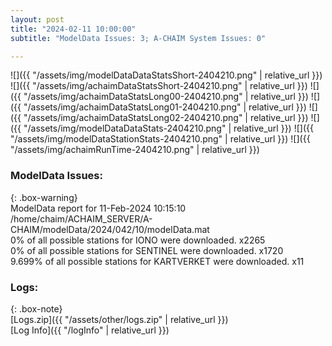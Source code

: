 ```yaml
---
layout: post
title: "2024-02-11 10:00:00"
subtitle: "ModelData Issues: 3; A-CHAIM System Issues: 0"

---
```


![]({{ "/assets/img/modelDataDataStatsShort-2404210.png" | relative_url }})
![]({{ "/assets/img/achaimDataStatsShort-2404210.png" | relative_url }})
![]({{ "/assets/img/achaimDataStatsLong00-2404210.png" | relative_url }})
![]({{ "/assets/img/achaimDataStatsLong01-2404210.png" | relative_url }})
![]({{ "/assets/img/achaimDataStatsLong02-2404210.png" | relative_url }})
![]({{ "/assets/img/modelDataDataStats-2404210.png" | relative_url }})
![]({{ "/assets/img/modelDataStationStats-2404210.png" | relative_url }})
![]({{ "/assets/img/achaimRunTime-2404210.png" | relative_url }})


### ModelData Issues:  
  
{: .box-warning}  
 ModelData report for 11-Feb-2024 10:15:10   
 /home/chaim/ACHAIM_SERVER/A-CHAIM/modelData/2024/042/10/modelData.mat   
 0% of all possible stations for IONO were downloaded. x2265   
 0% of all possible stations for SENTINEL were downloaded. x1720   
 9.699% of all possible stations for KARTVERKET were downloaded. x11   
  


### Logs:  
  
{: .box-note}  
[Logs.zip]({{ "/assets/other/logs.zip" | relative_url }})  
[Log Info]({{ "/logInfo" | relative_url }})  
